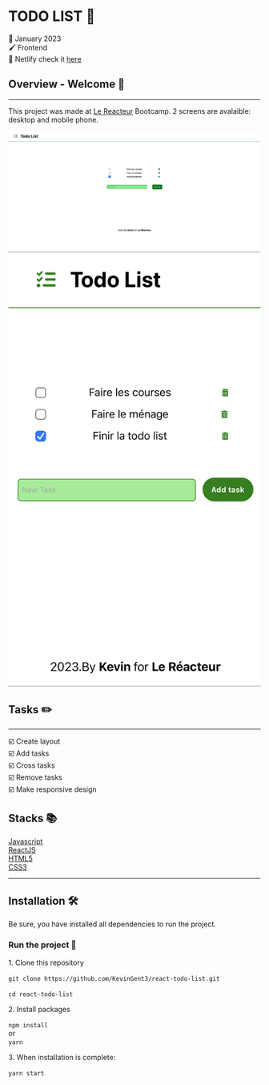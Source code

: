 # TODO LIST :memo:

:date: January 2023   
:paintbrush: Frontend  
:link: Netlify check it [here](https://deft-treacle-c4957f.netlify.app/)  

## Overview - Welcome :dog:

---

This project was made at [Le Reacteur](https://www.lereacteur.io/) Bootcamp.
2 screens are avalaible: desktop and mobile phone.

![To do list desktop](src/assets/desktop.png)
![To do list mobile](src/assets/mobile.jpg)

## Tasks :pencil2:

---

:ballot_box_with_check: Create layout  
:ballot_box_with_check: Add tasks  
:ballot_box_with_check: Cross tasks  
:ballot_box_with_check: Remove tasks  
:ballot_box_with_check: Make responsive design

## Stacks :books:

[Javascript](https://www.w3schools.com/js/default.asp)  
[ReactJS](https://fr.reactjs.org/docs/getting-started.html)  
[HTML5](https://www.w3schools.com/html/default.asp)  
[CSS3](https://www.w3schools.com/css/default.asp)

---

## Installation :hammer_and_wrench:

Be sure, you have installed all dependencies to run the project.

### Run the project :man_dancing:

1️. Clone this repository

`git clone https://github.com/KevinGent3/react-todo-list.git`

`cd react-todo-list`

2️. Install packages

`npm install`  
or  
`yarn`

3️. When installation is complete:

`yarn start`
